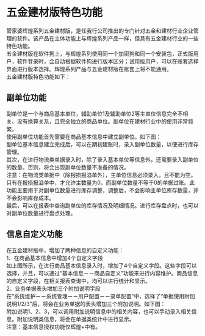 # 五金建材版特色功能<Badge text="辉煌系列" />
管家婆辉煌系列五金建材版，是任我行公司推出的专门针对五金和建材行业企业管理的软件。该产品在主体功能上与辉煌系列产品一样，但具有五金建材行业的一些特色功能。  
五金建材版在软件狗上，与辉煌系列使用同一个加密狗和同一个安装包，正式版用户，软件登录时，会自动根据软件狗进行版本区分；试用版用户，可以在账套选择界面进行版本选择。辉煌系列产品与五金建材版在账套上将不能通用。  
五金建材版特色功能如下：  
## 副单位功能  
副单位是一个与商品基本单位，辅助单位1及辅助单位2等主单位信息完全不相关、没有换算关系，且完全独立的商品单位。副单位在建材行业中的使用非常频繁。  
使用副单位功能首先需要在商品基本信息中建立副单位。如下图：  
副单位基本信息建立完成后，可以在期初建账时，录入副单位数量，以便进行库存管理。  
其次，在进行物流类单据录入时，除了录入基本单位等信息外，还需要录入副单位的数量。否则，将会出现副单位数量不准备的情况。  
注意：在物流类单据中（除报损报溢单外），主单位信息必须录入，且不能为空。只有在报损报溢单中，才允许主数量为0，而副单位数量不等于0的单据过账。此功能主要用于对副单位数量进行库存调整，调整后，不会影响主单位库存数量，并不会影响库存成本。  
最后，可以在报表中查询副单位的库存情况及明细情况。进行库存盘点时，也可以对副单位数量进行盘点处理。  
## 信息自定义功能  
在五金建材版中，增加了两种信息的自定义功能：  
1、在商品基本信息中增加4个自定义字段  
如上图所示，在进行商品基本信息录入时，增加了4个自定义字段。这些字段可以选择，并且，可以通过“基本信息－－商品自定义”功能来进行内容维护。商品信息的自定义字段，在相关报表查询中，均可以进行统计和显示。  
2、业务单据表头增加三个附加说明字段  
在“系统维护－－系统管理－－用户配置－－录单配置”中，选择了“单据使用附加说明1/2/3”后，将会在业务单据的表头增加三个附加说明。如下图：  
附加说明1、2、3，可以调用附加说明信息中的相关内容，也可以手动录入相关信息。附加说明类信息，将会在单据类统计中进行显示。  
注意：基本信息授权功能仅辉煌+中有。  
